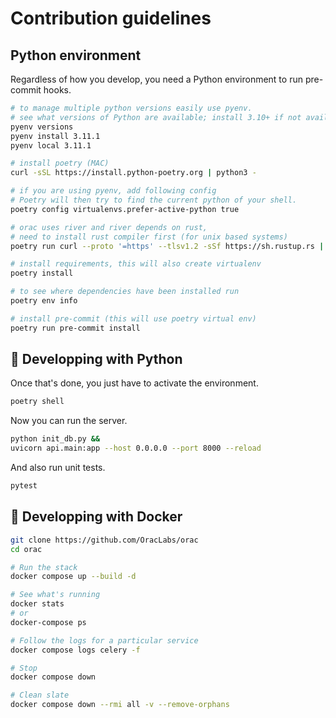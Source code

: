# Contribution guidelines

## Python environment

Regardless of how you develop, you need a Python environment to run pre-commit hooks.

```sh
# to manage multiple python versions easily use pyenv.
# see what versions of Python are available; install 3.10+ if not available
pyenv versions
pyenv install 3.11.1
pyenv local 3.11.1

# install poetry (MAC)
curl -sSL https://install.python-poetry.org | python3 -

# if you are using pyenv, add following config
# Poetry will then try to find the current python of your shell.
poetry config virtualenvs.prefer-active-python true

# orac uses river and river depends on rust,
# need to install rust compiler first (for unix based systems)
poetry run curl --proto '=https' --tlsv1.2 -sSf https://sh.rustup.rs | sh

# install requirements, this will also create virtualenv
poetry install

# to see where dependencies have been installed run
poetry env info

# install pre-commit (this will use poetry virtual env)
poetry run pre-commit install

```

## 🐍 Developping with Python

Once that's done, you just have to activate the environment.

```sh
poetry shell
```

Now you can run the server.

```sh
python init_db.py &&
uvicorn api.main:app --host 0.0.0.0 --port 8000 --reload
```

And also run unit tests.

```sh
pytest
```


## 🐳 Developping with Docker

```sh
git clone https://github.com/OracLabs/orac
cd orac

# Run the stack
docker compose up --build -d

# See what's running
docker stats
# or
docker-compose ps

# Follow the logs for a particular service
docker compose logs celery -f

# Stop
docker compose down

# Clean slate
docker compose down --rmi all -v --remove-orphans
```
